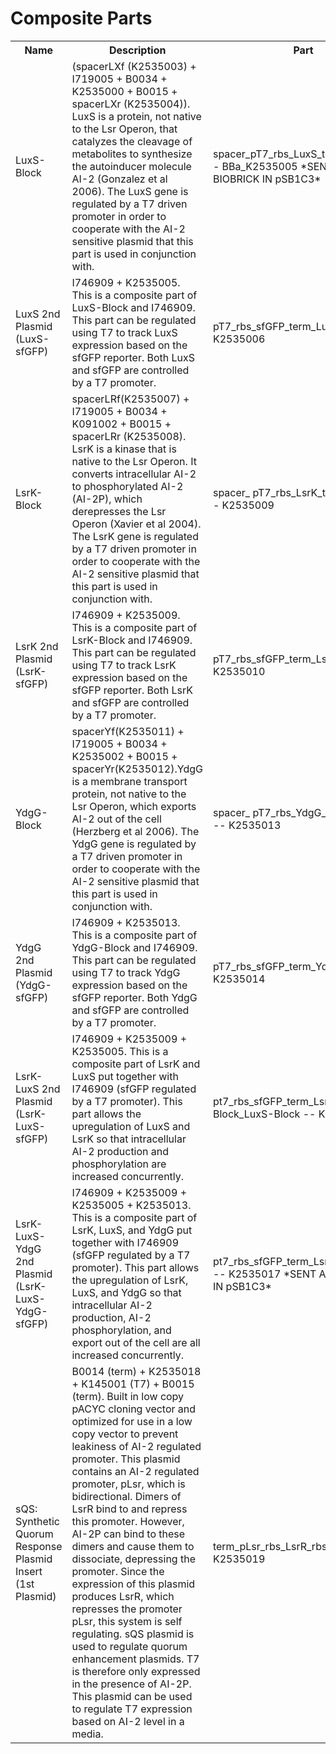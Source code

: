 # Composite Parts 

<table style="width:100%" id="parts">
	<tr>
		<th>Name</th>
		<th>Description</th> 
		<th>Part</th>
	</tr>
	<tr>
		<td>LuxS-Block</td>
		<td>(spacerLXf (K2535003) + I719005 + B0034 + K2535000 + B0015 + spacerLXr (K2535004)). LuxS is a protein, not native to the Lsr Operon, that catalyzes the cleavage of metabolites to synthesize the autoinducer molecule AI-2 (Gonzalez et al 2006). The LuxS gene is regulated by a T7 driven promoter in order to cooperate with the AI-2 sensitive plasmid that this part is used in conjunction with. 
		</td>
		<td> spacer_pT7_rbs_LuxS_term_spacer -- BBa_K2535005 *SENT AS A BIOBRICK IN pSB1C3*</td>
	</tr>
	<tr>
		<td>LuxS 2nd Plasmid (LuxS-sfGFP)</td>
		<td>I746909 + K2535005. This is a composite part of LuxS-Block and I746909. This part can be regulated using T7 to track LuxS expression based on the sfGFP reporter. Both LuxS and sfGFP are controlled by a T7 promoter. </td>
		<td> pT7_rbs_sfGFP_term_LuxS-Block  -- K2535006</td>
	</tr>
	<tr>
		<td>LsrK-Block</td>
		<td>spacerLRf(K2535007) + I719005 + B0034 + K091002 + B0015 + spacerLRr (K2535008). LsrK is a kinase that is native to the Lsr Operon. It converts intracellular AI-2 to phosphorylated AI-2 (AI-2P), which derepresses the Lsr Operon (Xavier et al 2004). The LsrK gene is regulated by a T7 driven promoter in order to cooperate with the AI-2 sensitive plasmid that this part is used in conjunction with. </td>
		<td> spacer_ pT7_rbs_LsrK_term_spacer -- K2535009</td>
	</tr>
	<tr>
		<td>LsrK 2nd Plasmid (LsrK-sfGFP)</td>
		<td>I746909 + K2535009. This is a composite part of LsrK-Block and I746909. This part can be regulated using T7 to track LsrK expression based on the sfGFP reporter. Both LsrK and sfGFP are controlled by a T7 promoter. </td>
		<td>pT7_rbs_sfGFP_term_LsrK-Block -- K2535010</td>
	</tr>
	<tr>
		<td>YdgG-Block</td>
		<td>spacerYf(K2535011) + I719005 + B0034 + K2535002 + B0015 + spacerYr(K2535012).YdgG is a membrane transport protein, not native to the Lsr Operon, which exports AI-2 out of the cell (Herzberg et al 2006). The YdgG gene is regulated by a T7 driven promoter in order to cooperate with the AI-2 sensitive plasmid that this part is used in conjunction with. </td>
		<td>spacer_ pT7_rbs_YdgG_term_spacer -- K2535013</td>
	</tr>
	<tr>
		<td>YdgG 2nd Plasmid (YdgG-sfGFP)</td>
		<td>I746909 + K2535013. This is a composite part of YdgG-Block and I746909. This part can be regulated using T7 to track YdgG expression based on the sfGFP reporter. Both YdgG and sfGFP are controlled by a T7 promoter. </td>
		<td>pT7_rbs_sfGFP_term_YdgG-Block -- K2535014</td>
	</tr>
	<tr>
		<td>LsrK-LuxS 2nd Plasmid (LsrK-LuxS-sfGFP)</td>
		<td>I746909 + K2535009 + K2535005. This is a composite part of LsrK and LuxS put together with I746909 (sfGFP regulated by a T7 promoter). This part allows the upregulation of LuxS and LsrK so that intracellular AI-2 production and phosphorylation are increased concurrently.  </td>
		<td> pt7_rbs_sfGFP_term_LsrK-Block_LuxS-Block -- K2535015</td>
	</tr>
	<tr>
		<td>LsrK-LuxS-YdgG 2nd Plasmid (LsrK-LuxS-YdgG-sfGFP)</td>
		<td>I746909 + K2535009 + K2535005 + K2535013. This is a composite part of LsrK, LuxS, and YdgG put together with I746909 (sfGFP regulated by a T7 promoter).  This part allows the upregulation of LsrK, LuxS, and YdgG so that intracellular AI-2 production, AI-2 phosphorylation, and export out of the cell are all increased concurrently.  </td>
		<td>  pt7_rbs_sfGFP_term_LsrK_LuxS_YdgG -- K2535017 *SENT AS A BIOBRICK IN pSB1C3* </td>
	</tr>
	<tr>
		<td>sQS: Synthetic Quorum Response Plasmid Insert  (1st Plasmid)</td>
		<td>B0014 (term) + K2535018 + K145001 (T7) + B0015 (term). Built in low copy pACYC cloning vector and optimized for use in a low copy vector to prevent leakiness of AI-2 regulated promoter. This plasmid contains an AI-2 regulated promoter, pLsr, which is bidirectional. Dimers of LsrR bind to and repress this promoter. However, AI-2P can bind to these dimers and cause them to dissociate, depressing the promoter.  Since the expression of this plasmid produces LsrR, which represses the promoter pLsr, this system is self regulating. sQS plasmid is used to regulate quorum enhancement plasmids. T7 is therefore only expressed in the presence of AI-2P. This plasmid can be used to regulate T7 expression based on AI-2 level in a media. 
		</td>
		<td>term_pLsr_rbs_LsrR_rbs_T7_term -- K2535019</td>
	</tr>
</table>